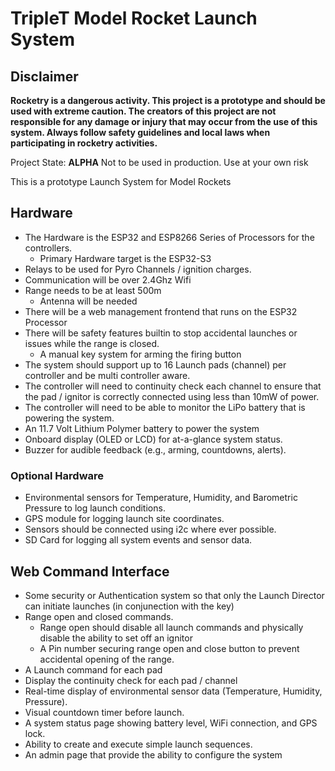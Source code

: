 # TripleT Model Rocket Launch System

## Disclaimer

**Rocketry is a dangerous activity. This project is a prototype and should be used with extreme caution. The creators of this project are not responsible for any damage or injury that may occur from the use of this system. Always follow safety guidelines and local laws when participating in rocketry activities.**

Project State: **ALPHA**
Not to be used in production. Use at your own risk

This is a prototype Launch System for Model Rockets

## Hardware
- The Hardware is the ESP32 and ESP8266 Series of Processors for the controllers.
  - Primary Hardware target is the ESP32-S3
- Relays to be used for Pyro Channels / ignition charges.
- Communication will be over 2.4Ghz Wifi
- Range needs to be at least 500m
  - Antenna will be needed
- There will be a web management frontend that runs on the ESP32 Processor
- There will be safety features builtin to stop accidental launches or issues while the range is closed.
  - A manual key system for arming the firing button
- The system should support up to 16 Launch pads (channel) per controller and be multi controller aware.
- The controller will need to continuity check each channel to ensure that the pad / ignitor is correctly connected using less than 10mW of power.
- The controller will need to be able to monitor the LiPo battery that is powering the system.
- An 11.7 Volt Lithium Polymer battery to power the system
- Onboard display (OLED or LCD) for at-a-glance system status.
- Buzzer for audible feedback (e.g., arming, countdowns, alerts).

### Optional Hardware
- Environmental sensors for Temperature, Humidity, and Barometric Pressure to log launch conditions.
- GPS module for logging launch site coordinates.
- Sensors should be connected using i2c where ever possible.
- SD Card for logging all system events and sensor data.

## Web Command Interface
- Some security or Authentication system so that only the Launch Director can initiate launches (in conjunection with the key)
- Range open and closed commands.
  - Range open should disable all launch commands and physically disable the ability to set off an ignitor
  - A Pin number securing range open and close button to prevent accidental opening of the range.
- A Launch command for each pad
- Display the continuity check for each pad / channel
- Real-time display of environmental sensor data (Temperature, Humidity, Pressure).
- Visual countdown timer before launch.
- A system status page showing battery level, WiFi connection, and GPS lock.
- Ability to create and execute simple launch sequences.
- An admin page that provide the ability to configure the system

